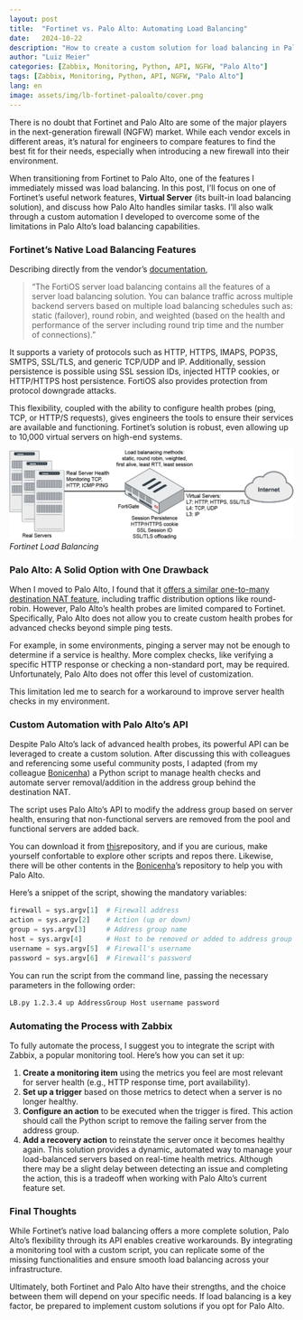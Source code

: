 ```yaml
---
layout:	post
title:	"Fortinet vs. Palo Alto: Automating Load Balancing"
date:	2024-10-22
description: "How to create a custom solution for load balancing in Palo Alto using API and monitoring tools like Zabbix."
author: "Luiz Meier"
categories: [Zabbix, Monitoring, Python, API, NGFW, "Palo Alto"]
tags: [Zabbix, Monitoring, Python, API, NGFW, "Palo Alto"]
lang: en
image: assets/img/lb-fortinet-paloalto/cover.png
---
```


<!-- [*Também disponível em Português*](https://blog.lmeier.net/posts/fortinet-vs-palo-alto-automatizando-balanceamento-de-carga/) -->

There is no doubt that Fortinet and Palo Alto are some of the major players in the next-generation firewall (NGFW) market. While each vendor excels in different areas, it’s natural for engineers to compare features to find the best fit for their needs, especially when introducing a new firewall into their environment.

When transitioning from Fortinet to Palo Alto, one of the features I immediately missed was load balancing. In this post, I’ll focus on one of Fortinet’s useful network features, **Virtual Server** (its built-in load balancing solution), and discuss how Palo Alto handles similar tasks. I’ll also walk through a custom automation I developed to overcome some of the limitations in Palo Alto’s load balancing capabilities.

### Fortinet’s Native Load Balancing Features

Describing directly from the vendor’s [documentation](https://docs.fortinet.com/document/fortigate/6.2.16/cookbook/713497/virtual-server),

> “The FortiOS server load balancing contains all the features of a server load balancing solution. You can balance traffic across multiple backend servers based on multiple load balancing schedules such as: static (failover), round robin, and weighted (based on the health and performance of the server including round trip time and the number of connections).”

It supports a variety of protocols such as HTTP, HTTPS, IMAPS, POP3S, SMTPS, SSL/TLS, and generic TCP/UDP and IP. Additionally, session persistence is possible using SSL session IDs, injected HTTP cookies, or HTTP/HTTPS host persistence. FortiOS also provides protection from protocol downgrade attacks.

This flexibility, coupled with the ability to configure health probes (ping, TCP, or HTTP/S requests), gives engineers the tools to ensure their services are available and functioning. Fortinet’s solution is robust, even allowing up to 10,000 virtual servers on high-end systems.

![Fortinet Load Balancing](assets/img/lb-fortinet-paloalto/ftn-lb.png)
*Fortinet Load Balancing*

### Palo Alto: A Solid Option with One Drawback

When I moved to Palo Alto, I found that it [offers a similar one-to-many destination NAT feature](https://docs.paloaltonetworks.com/pan-os/10-1/pan-os-networking-admin/nat/configure-nat/configure-destination-nat-using-dynamic-ip-addresses), including traffic distribution options like round-robin. However, Palo Alto’s health probes are limited compared to Fortinet. Specifically, Palo Alto does not allow you to create custom health probes for advanced checks beyond simple ping tests.

For example, in some environments, pinging a server may not be enough to determine if a service is healthy. More complex checks, like verifying a specific HTTP response or checking a non-standard port, may be required. Unfortunately, Palo Alto does not offer this level of customization.

This limitation led me to search for a workaround to improve server health checks in my environment.

### Custom Automation with Palo Alto’s API

Despite Palo Alto’s lack of advanced health probes, its powerful API can be leveraged to create a custom solution. After discussing this with colleagues and referencing some useful community posts, I adapted (from my colleague [Bonicenha](https://github.com/rbonicenha)) a Python script to manage health checks and automate server removal/addition in the address group behind the destination NAT.

The script uses Palo Alto’s API to modify the address group based on server health, ensuring that non-functional servers are removed from the pool and functional servers are added back.

You can download it from [this](https://github.com/LuizMeier/Zabbix/tree/master/Palo%20Alto)repository, and if you are curious, make yourself confortable to explore other scripts and repos there. Likewise, there will be other contents in the [Bonicenha](https://github.com/rbonicenha)’s repository to help you with Palo Alto.

Here’s a snippet of the script, showing the mandatory variables:

```python
firewall = sys.argv[1]  # Firewall address  
action = sys.argv[2]    # Action (up or down)  
group = sys.argv[3]     # Address group name  
host = sys.argv[4]      # Host to be removed or added to address group  
username = sys.argv[5]  # Firewall's username  
password = sys.argv[6]  # Firewall's password
```

You can run the script from the command line, passing the necessary parameters in the following order:

```bash
LB.py 1.2.3.4 up AddressGroup Host username password
```

### Automating the Process with Zabbix

To fully automate the process, I suggest you to integrate the script with Zabbix, a popular monitoring tool. Here’s how you can set it up:

1. **Create a monitoring item** using the metrics you feel are most relevant for server health (e.g., HTTP response time, port availability).
2. **Set up a trigger** based on those metrics to detect when a server is no longer healthy.
3. **Configure an action** to be executed when the trigger is fired. This action should call the Python script to remove the failing server from the address group.
4. **Add a recovery action** to reinstate the server once it becomes healthy again.
This solution provides a dynamic, automated way to manage your load-balanced servers based on real-time health metrics. Although there may be a slight delay between detecting an issue and completing the action, this is a tradeoff when working with Palo Alto’s current feature set.

### Final Thoughts

While Fortinet’s native load balancing offers a more complete solution, Palo Alto’s flexibility through its API enables creative workarounds. By integrating a monitoring tool with a custom script, you can replicate some of the missing functionalities and ensure smooth load balancing across your infrastructure.

Ultimately, both Fortinet and Palo Alto have their strengths, and the choice between them will depend on your specific needs. If load balancing is a key factor, be prepared to implement custom solutions if you opt for Palo Alto.
